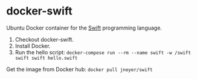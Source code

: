# docker-swift

Ubuntu Docker container for the [Swift](https://github.com/apple/swift) programming language. 

1. Checkout docker-swift.
2. Install Docker.
3. Run the hello script: `docker-compose run --rm --name swift -w /swift swift swift hello.swift`

Get the image from Docker hub:
`docker pull jneyer/swift`
